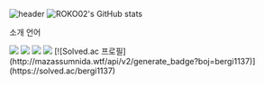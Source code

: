 ![header](https://capsule-render.vercel.app/api?type=wave&color=auto&height=300&section=header&text=HelloWorld%20render&fontSize=90)
![ROKO02's GitHub stats](https://github-readme-stats.vercel.app/api?username=ROKO02&include_all_commits=true&show_icons=true&theme=radical&count_private=true)
<p></p>
소개
언어
<p></p>
<img src="https://img.shields.io/badge/javascript-F7DF1E?style=for-the-badge&logo=javascript&logoColor=white">
<img src="https://img.shields.io/badge/html5-E34F26?style=for-the-badge&logo=html5&logoColor=white">
<img src="https://img.shields.io/badge/css3-1572B6?style=for-the-badge&logo=css3&logoColor=white">
<img src="https://img.shields.io/badge/MySQL-4479A1?style=for-the-badge&logo=MySQL&logoColor=white">
[![Solved.ac 프로필](http://mazassumnida.wtf/api/v2/generate_badge?boj=bergi1137)](https://solved.ac/bergi1137)




<!--
**ROKO02/ROKO02** is a ✨ _special_ ✨ repository because its `README.md` (this file) appears on your GitHub profile.

Here are some ideas to get you started:

- 🔭 I’m currently working on ...
- 🌱 I’m currently learning ...
- 👯 I’m looking to collaborate on ...
- 🤔 I’m looking for help with ...
- 💬 Ask me about ...
- 📫 How to reach me: ...
- 😄 Pronouns: ...
- ⚡ Fun fact: ...
-->
